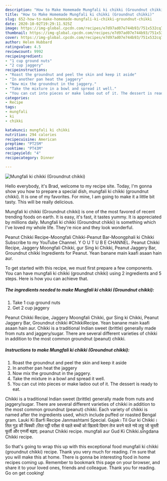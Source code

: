 ```yaml
---
description: "How to Make Homemade Mungfali ki chikki (Groundnut chikki)"
title: "How to Make Homemade Mungfali ki chikki (Groundnut chikki)"
slug: 652-how-to-make-homemade-mungfali-ki-chikki-groundnut-chikki
date: 2020-10-02T19:29:11.925Z
image: https://img-global.cpcdn.com/recipes/e7d97ad07e744b93/751x532cq70/mungfali-ki-chikki-groundnut-chikki-recipe-main-photo.jpg
thumbnail: https://img-global.cpcdn.com/recipes/e7d97ad07e744b93/751x532cq70/mungfali-ki-chikki-groundnut-chikki-recipe-main-photo.jpg
cover: https://img-global.cpcdn.com/recipes/e7d97ad07e744b93/751x532cq70/mungfali-ki-chikki-groundnut-chikki-recipe-main-photo.jpg
author: Helen Hubbard
ratingvalue: 4.5
reviewcount: 9992
recipeingredient:
- "1 cup ground nuts"
- "2 cup jaggery"
recipeinstructions:
- "Roast the groundnut and peel the skin and keep it aside"
- "In another pan heat the jaggery"
- "Now mix the groundnut in the jaggery."
- "Take the mixture in a bowl and spread it well."
- "You can cut into pieces or make ladoo out of it. The dessert is ready to eat."
categories:
- Recipe
tags:
- mungfali
- ki
- chikki

katakunci: mungfali ki chikki 
nutrition: 294 calories
recipecuisine: American
preptime: "PT25M"
cooktime: "PT43M"
recipeyield: "4"
recipecategory: Dinner

---
```



![Mungfali ki chikki (Groundnut chikki)](https://img-global.cpcdn.com/recipes/e7d97ad07e744b93/751x532cq70/mungfali-ki-chikki-groundnut-chikki-recipe-main-photo.jpg)

Hello everybody, it's Brad, welcome to my recipe site. Today, I'm gonna show you how to prepare a special dish, mungfali ki chikki (groundnut chikki). It is one of my favorites. For mine, I am going to make it a little bit tasty. This will be really delicious.

Mungfali ki chikki (Groundnut chikki) is one of the most favored of recent trending foods on earth. It is easy, it's fast, it tastes yummy. It is appreciated by millions daily. Mungfali ki chikki (Groundnut chikki) is something which I've loved my whole life. They're nice and they look wonderful.

Peanut Chikki Recipe-Moongfali Chikki-Peanut Bar-Moongphali ki Chikki Subscribe to my YouTube Channel. Y O U T U B E CHANNEL. Peanut Chikki Recipe, Jaggery Moongfali Chikki, gur Sing ki Chikki, Peanut Jaggery Bar, Groundnut chikki Ingredients for Peanut. Yean banane main kaafi asaan hain aur.


To get started with this recipe, we must first prepare a few components. You can have mungfali ki chikki (groundnut chikki) using 2 ingredients and 5 steps. Here is how you can achieve that.

<!--inarticleads1-->

##### The ingredients needed to make Mungfali ki chikki (Groundnut chikki):

1. Take 1 cup ground nuts
1. Get 2 cup jaggery


Peanut Chikki Recipe, Jaggery Moongfali Chikki, gur Sing ki Chikki, Peanut Jaggery Bar, Groundnut chikki #ChikkiRecipe. Yean banane main kaafi asaan hain aur. Chikki is a traditional Indian sweet (brittle) generally made from nuts and jaggery/sugar. There are several different varieties of chikki in addition to the most common groundnut (peanut) chikki. 

<!--inarticleads2-->

##### Instructions to make Mungfali ki chikki (Groundnut chikki):

1. Roast the groundnut and peel the skin and keep it aside
1. In another pan heat the jaggery
1. Now mix the groundnut in the jaggery.
1. Take the mixture in a bowl and spread it well.
1. You can cut into pieces or make ladoo out of it. The dessert is ready to eat.


Chikki is a traditional Indian sweet (brittle) generally made from nuts and jaggery/sugar. There are several different varieties of chikki in addition to the most common groundnut (peanut) chikki. Each variety of chikki is named after the ingredients used, which include puffed or roasted Bengal gram. Lauki Ki Barfi Recipe Janmashtami Special. Gajak।Til Gur ki Chikki।तिल गुड़ की चिक्की।तिल पट्टी परीक्षा से पहले बच्चों को खिलाये दिमाग तेज करने वाले नये लड्डु जो चुस्ती फूर्ती और एनर्जी बढ़ाए. peanut Chikki recipe. mungfali aur Gud Ki Chikki.singdana Chikki recipe. 

So that's going to wrap this up with this exceptional food mungfali ki chikki (groundnut chikki) recipe. Thank you very much for reading. I'm sure that you will make this at home. There is gonna be interesting food in home recipes coming up. Remember to bookmark this page on your browser, and share it to your loved ones, friends and colleague. Thank you for reading. Go on get cooking!
